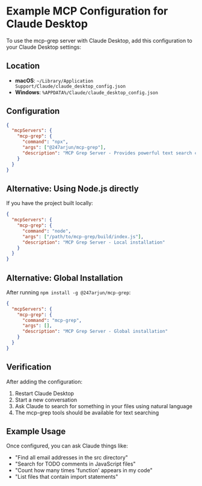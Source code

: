 # Example MCP Configuration for Claude Desktop

To use the mcp-grep server with Claude Desktop, add this configuration to your Claude Desktop settings:

## Location
- **macOS**: `~/Library/Application Support/Claude/claude_desktop_config.json`
- **Windows**: `%APPDATA%/Claude/claude_desktop_config.json`

## Configuration

```json
{
  "mcpServers": {
    "mcp-grep": {
      "command": "npx",
      "args": ["@247arjun/mcp-grep"],
      "description": "MCP Grep Server - Provides powerful text search capabilities"
    }
  }
}
```

## Alternative: Using Node.js directly

If you have the project built locally:

```json
{
  "mcpServers": {
    "mcp-grep": {
      "command": "node",
      "args": ["/path/to/mcp-grep/build/index.js"],
      "description": "MCP Grep Server - Local installation"
    }
  }
}
```

## Alternative: Global Installation

After running `npm install -g @247arjun/mcp-grep`:

```json
{
  "mcpServers": {
    "mcp-grep": {
      "command": "mcp-grep",
      "args": [],
      "description": "MCP Grep Server - Global installation"
    }
  }
}
```

## Verification

After adding the configuration:
1. Restart Claude Desktop
2. Start a new conversation
3. Ask Claude to search for something in your files using natural language
4. The mcp-grep tools should be available for text searching

## Example Usage

Once configured, you can ask Claude things like:
- "Find all email addresses in the src directory"
- "Search for TODO comments in JavaScript files"
- "Count how many times 'function' appears in my code"
- "List files that contain import statements"
